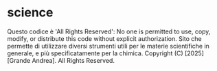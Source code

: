 # science
Questo codice è 'All Rights Reserved': 
No one is permitted to use, copy, modify, or distribute 
this code without explicit authorization.
Sito che permette di utilizzare diversi strumenti utili per le materie scientifiche in generale, e più specificatamente per la chimica.
Copyright (C) [2025] [Grande Andrea]. All Rights Reserved.
